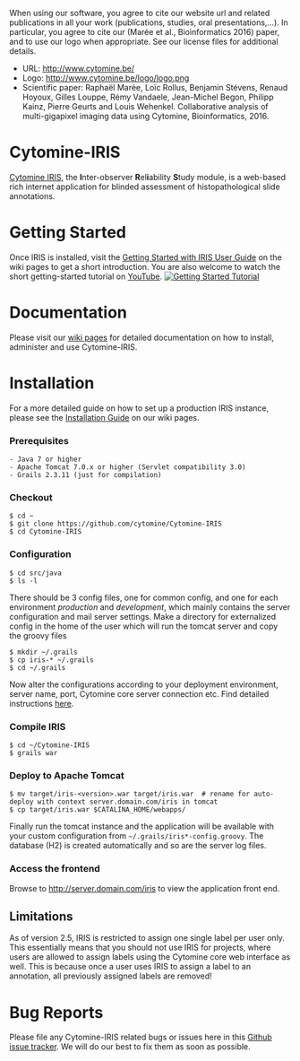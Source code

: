 
When using our software, you agree to cite our website url and related publications in all your work (publications, studies, oral presentations,...). In particular, you agree to cite our (Marée et al., Bioinformatics 2016) paper, and to use our logo when appropriate. See our license files for additional details.

- URL: http://www.cytomine.be/
- Logo: http://www.cytomine.be/logo/logo.png
- Scientific paper: Raphaël Marée, Loïc Rollus, Benjamin Stévens, Renaud Hoyoux, Gilles Louppe, Rémy Vandaele, Jean-Michel Begon, Philipp Kainz, Pierre Geurts and Louis Wehenkel. Collaborative analysis of multi-gigapixel imaging data using Cytomine, Bioinformatics, 2016.



# Cytomine-IRIS
[Cytomine IRIS](https://github.com/cytomine/Cytomine-IRIS/wiki#functionality-and-purpose), the **I**nter-observer **R**el**i**ability **S**tudy module, is a web-based rich internet application for blinded assessment of histopathological slide annotations. 

# Getting Started
Once IRIS is installed, visit the [Getting Started with IRIS User Guide](https://github.com/cytomine/Cytomine-IRIS/wiki/Getting-Started-with-IRIS) on the wiki pages to get a short introduction. You are also welcome to watch the short getting-started tutorial on [YouTube](https://www.youtube.com/watch?v=S0PhEJmqlmA). 
[![Getting Started Tutorial](http://img.youtube.com/vi/S0PhEJmqlmA/0.jpg)](https://www.youtube.com/watch?v=S0PhEJmqlmA)

# Documentation
Please visit our [wiki pages](https://github.com/cytomine/Cytomine-IRIS/wiki) for detailed documentation on how to install, administer and use Cytomine-IRIS.

# Installation
For a more detailed guide on how to set up a production IRIS instance, please see the [Installation Guide](https://github.com/cytomine/Cytomine-IRIS/wiki/Installation-Guide) on our wiki pages.
### Prerequisites
```
- Java 7 or higher
- Apache Tomcat 7.0.x or higher (Servlet compatibility 3.0)
- Grails 2.3.11 (just for compilation)
```

### Checkout
```
$ cd ~
$ git clone https://github.com/cytomine/Cytomine-IRIS
$ cd Cytomine-IRIS
```

### Configuration
```
$ cd src/java
$ ls -l
```
There should be 3 config files, one for common config, and one for each environment *production* and *development*, which mainly contains the server configuration and mail server settings. 
Make a directory for externalized config in the home of the user which will run the tomcat server and copy the groovy files
```
$ mkdir ~/.grails 
$ cp iris-* ~/.grails 
$ cd ~/.grails
```
Now alter the configurations according to your deployment environment, server name, port, Cytomine core server connection etc. Find detailed instructions [here](https://github.com/cytomine/Cytomine-IRIS/wiki/IRIS-Host-Configuration).

### Compile IRIS
```
$ cd ~/Cytomine-IRIS
$ grails war
```

### Deploy to Apache Tomcat
```
$ mv target/iris-<version>.war target/iris.war  # rename for auto-deploy with context server.domain.com/iris in tomcat
$ cp target/iris.war $CATALINA_HOME/webapps/
```

Finally run the tomcat instance and the application will be available with your custom configuration from `~/.grails/iris*-config.groovy`.
The database (H2) is created automatically and so are the server log files.

### Access the frontend
Browse to http://server.domain.com/iris to view the application front end.

## Limitations
As of version 2.5, IRIS is restricted to assign one single label per user only.
This essentially means that you should not use IRIS for projects, where users are allowed to assign labels using the Cytomine core web interface as well.
This is because once a user uses IRIS to assign a label to an annotation, all previously assigned labels are removed!

# Bug Reports
Please file any Cytomine-IRIS related bugs or issues here in this [Github issue tracker](https://github.com/cytomine/Cytomine-IRIS/issues). We will do our best to fix them as soon as possible.
